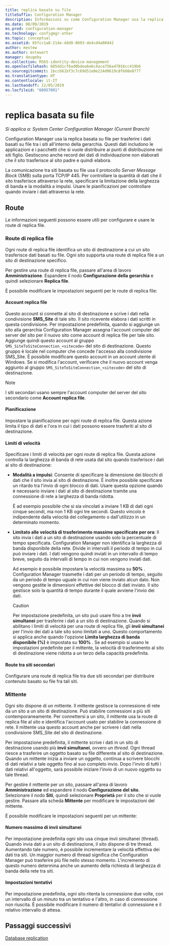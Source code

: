 ```yaml
---
title: replica basata su file
titleSuffix: Configuration Manager
description: Informazioni su come Configuration Manager usa la replica basata su file per trasferire i dati tra i siti all'interno della gerarchia
ms.date: 08/09/2019
ms.prod: configuration-manager
ms.technology: configmgr-other
ms.topic: conceptual
ms.assetid: 65fcc1a8-214e-4dd9-8093-de4cd4a00442
author: mestew
ms.author: mstewart
manager: dougeby
ms.collection: M365-identity-device-management
ms.openlocfilehash: 685dd1cf6ad0bdea6e6c4aca756a47016cc419b6
ms.sourcegitcommit: 1bccb61bf3c7c69d51e0e224d0619c8f608e8777
ms.translationtype: HT
ms.contentlocale: it-IT
ms.lasthandoff: 12/05/2019
ms.locfileid: "68957891"
---
```

# <a name="file-based-replication"></a>replica basata su file

*Si applica a: System Center Configuration Manager (Current Branch)*

Configuration Manager usa la replica basata su file per trasferire i dati basati su file tra i siti all'interno della gerarchia. Questi dati includono le applicazioni e i pacchetti che si vuole distribuire ai punti di distribuzione nei siti figlio. Gestiscono anche record dei dati di individuazione non elaborati che il sito trasferisce al sito padre e quindi elabora.  

La comunicazione tra siti basata su file usa il protocollo *Server Message Block* (SMB) sulla porta TCP/IP 445. Per controllare la quantità di dati che il sito trasferisce attraverso la rete, specificare la limitazione della larghezza di banda e la modalità a impulsi. Usare le pianificazioni per controllare quando inviare i dati attraverso la rete.  

## <a name="bkmk_routes"></a> Route

Le informazioni seguenti possono essere utili per configurare e usare le route di replica file.  

### <a name="file-replication-route"></a>Route di replica file

Ogni route di replica file identifica un sito di destinazione a cui un sito trasferisce dati basati su file. Ogni sito supporta una route di replica file a un sito di destinazione specifico.  

Per gestire una route di replica file, passare all'area di lavoro **Amministrazione**. Espandere il nodo **Configurazione della gerarchia** e quindi selezionare **Replica file**.  

È possibile modificare le impostazioni seguenti per le route di replica file:  

#### <a name="file-replication-account"></a>Account replica file

Questo account si connette al sito di destinazione e scrive i dati nella condivisione **SMS_Site** di tale sito. Il sito ricevente elabora i dati scritti in questa condivisione. Per impostazione predefinita, quando si aggiunge un sito alla gerarchia Configuration Manager assegna l'account computer del server del sito per il nuovo sito come account di replica file per tale sito. Aggiunge quindi questo account al gruppo `SMS_SiteToSiteConnection_<sitecode>` del sito di destinazione. Questo gruppo è locale nel computer che concede l'accesso alla condivisione SMS_Site. È possibile modificare questo account in un account utente di Windows. Se si modifica l'account, verificare che il nuovo account venga aggiunto al gruppo `SMS_SiteToSiteConnection_<sitecode>` del sito di destinazione.  

> [!NOTE]  
> I siti secondari usano sempre l'account computer del server del sito secondario come **Account replica file**.  

#### <a name="schedule"></a>Pianificazione

Impostare la pianificazione per ogni route di replica file. Questa azione limita il tipo di dati e l'ora in cui i dati possono essere trasferiti al sito di destinazione.  

#### <a name="rate-limits"></a>Limiti di velocità

Specificare i limiti di velocità per ogni route di replica file. Questa azione controlla la larghezza di banda di rete usata dal sito quando trasferisce i dati al sito di destinazione:  

- **Modalità a impulsi**: Consente di specificare la dimensione dei blocchi di dati che il sito invia al sito di destinazione. È inoltre possibile specificare un ritardo tra l'invio di ogni blocco di dati. Usare questa opzione quando è necessario inviare i dati al sito di destinazione tramite una connessione di rete a larghezza di banda ridotta.

    È ad esempio possibile che si sia vincolati a inviare 1 KB di dati ogni cinque secondi, ma non 1 KB ogni tre secondi. Questo vincolo è indipendente dalla velocità del collegamento o dall'utilizzo in un determinato momento.

- **Limitato alle velocità di trasferimento massime specificate per ora**: Il sito invia i dati a un sito di destinazione usando solo la percentuale di tempo specificata. Configuration Manager non identifica la larghezza di banda disponibile della rete. Divide in intervalli il periodo di tempo in cui può inviare i dati. I dati vengono quindi inviati in un intervallo di tempo breve, seguito da intervalli di tempo in cui non vengono inviati dati.

    Ad esempio è possibile impostare la velocità massima su **50%** . Configuration Manager trasmette i dati per un periodo di tempo, seguito da un periodo di tempo uguale in cui non viene inviato alcun dato. Non vengono gestite le dimensioni effettive del blocco di dati inviato. Il sito gestisce solo la quantità di tempo durante il quale avviene l'invio dei dati.  

    > [!CAUTION]  
    > Per impostazione predefinita, un sito può usare fino a tre **invii simultanei** per trasferire i dati a un sito di destinazione. Quando si abilitano i limiti di velocità per una route di replica file, gli **invii simultanei** per l'invio dei dati a tale sito sono limitati a uno. Questo comportamento si applica anche quando l'opzione **Limita larghezza di banda disponibile (%)** è impostata su **100%** . Se ad esempio si usano le impostazioni predefinite per il mittente, la velocità di trasferimento al sito di destinazione viene ridotta a un terzo della capacità predefinita.  

#### <a name="routes-between-secondary-sites"></a>Route tra siti secondari

Configurare una route di replica file tra due siti secondari per distribuire contenuto basato su file fra tali siti.  


### <a name="sender"></a>Mittente

Ogni sito dispone di un mittente. Il mittente gestisce la connessione di rete da un sito a un sito di destinazione. Può stabilire connessioni a più siti contemporaneamente. Per connettersi a un sito, il mittente usa la route di replica file al sito e identifica l'account usato per stabilire la connessione di rete. Il mittente usa questo account anche per scrivere i dati nella condivisione SMS_Site del sito di destinazione.  

Per impostazione predefinita, il mittente scrive i dati in un sito di destinazione usando più **invii simultanei**, ovvero un *thread*. Ogni thread riesce a trasferire un oggetto basato su file differente al sito di destinazione. Quando un mittente inizia a inviare un oggetto, continua a scrivere blocchi di dati relativi a tale oggetto fino al suo completo invio. Dopo l'invio di tutti i dati relativi all'oggetto, sarà possibile iniziare l'invio di un nuovo oggetto su tale thread.  

Per gestire il mittente per un sito, passare all'area di lavoro **Amministrazione** ed espandere il nodo **Configurazione del sito**. Selezionare il nodo **Siti**, quindi selezionare **Proprietà** per il sito che si vuole gestire. Passare alla scheda **Mittente** per modificare le impostazioni del mittente.  

È possibile modificare le impostazioni seguenti per un mittente:  

#### <a name="maximum-concurrent-sendings"></a>Numero massimo di invii simultanei

Per impostazione predefinita ogni sito usa cinque invii simultanei (thread). Quando invia dati a un sito di destinazione, il sito dispone di tre thread. Aumentando tale numero, è possibile incrementare la velocità effettiva dei dati tra siti. Un maggior numero di thread significa che Configuration Manager può trasferire più file nello stesso momento. L'incremento di questo numero determina anche un aumento della richiesta di larghezza di banda della rete tra siti.  

#### <a name="retry-settings"></a>Impostazioni tentativi

Per impostazione predefinita, ogni sito ritenta la connessione due volte, con un intervallo di un minuto tra un tentativo e l'altro, in caso di connessione non riuscita. È possibile modificare il numero di tentativi di connessione e il relativo intervallo di attesa.  


## <a name="next-steps"></a>Passaggi successivi

[Database replication](/sccm/core/plan-design/hierarchy/database-replication)
